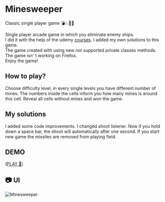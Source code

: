 # Minesweeper
Classic single player game 💣💥🚩🚩

Single player arcade game in which you eliminate enemy ships.</br>
I did it with the help of the udemy [courses](https://www.udemy.com/course/programowanie-obiektowe-w-javascript/). I added my own solutions to this game.</br>
The game created with using new not supported private classes methods. The game isn' t working on Firefox.</br>
Enjoy the game!

## How to play?
Choose difficulty level, in every single levels you have different number of mines. The numbers inside the cells inform you how many mines is around this cell. Reveal all cells without mines and won the game.

## My solutions
I added some code improvements. I changed shoot listener. Now if you hold down a space bar, the shoot will automatically after one second. If you start new game the missiles are removed from playing field.


## DEMO
 ([PLAY 🚀]( https://gregoryannn.github.io/Minesweeper/))


## 📷 UI
![Minesweeper](![Minesweeper](https://user-images.githubusercontent.com/32854050/157412344-7b4fdcac-4934-4daa-8c6f-09c92016f1d6.jpg))
